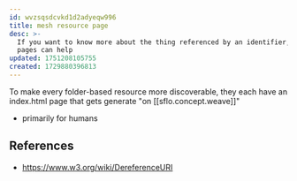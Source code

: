 ```yaml
---
id: wvzsqsdcvkd1d2adyeqw996
title: mesh resource page
desc: >-
  If you want to know more about the thing referenced by an identifier, resource
  pages can help
updated: 1751208105755
created: 1729880396813
---
```


To make every folder-based resource more discoverable, they each have an index.html page that gets generate "on [[sflo.concept.weave]]"


- primarily for humans

## References

- https://www.w3.org/wiki/DereferenceURI
